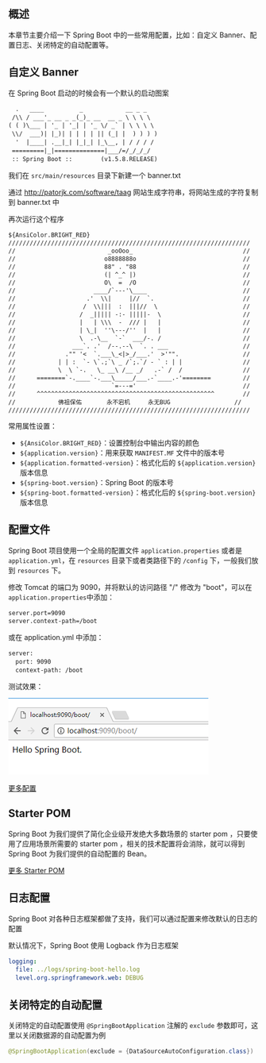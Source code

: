 ## 概述

本章节主要介绍一下 Spring Boot 中的一些常用配置，比如：自定义 Banner、配置日志、关闭特定的自动配置等。

## 自定义 Banner

在 Spring Boot 启动的时候会有一个默认的启动图案

```xml
  .   ____          _            __ _ _
 /\\ / ___'_ __ _ _(_)_ __  __ _ \ \ \ \
( ( )\___ | '_ | '_| | '_ \/ _` | \ \ \ \
 \\/  ___)| |_)| | | | | || (_| |  ) ) ) )
  '  |____| .__|_| |_|_| |_\__, | / / / /
 =========|_|==============|___/=/_/_/_/
 :: Spring Boot ::        (v1.5.8.RELEASE)
```

我们在 `src/main/resources` 目录下新建一个 banner.txt

通过 <http://patorjk.com/software/taag> 网站生成字符串，将网站生成的字符复制到 banner.txt 中

再次运行这个程序

```text
${AnsiColor.BRIGHT_RED}
////////////////////////////////////////////////////////////////////
//                          _ooOoo_                               //
//                         o8888888o                              //
//                         88" . "88                              //
//                         (| ^_^ |)                              //
//                         O\  =  /O                              //
//                      ____/`---'\____                           //
//                    .'  \\|     |//  `.                         //
//                   /  \\|||  :  |||//  \                        //
//                  /  _||||| -:- |||||-  \                       //
//                  |   | \\\  -  /// |   |                       //
//                  | \_|  ''\---/''  |   |                       //
//                  \  .-\__  `-`  ___/-. /                       //
//                ___`. .'  /--.--\  `. . ___                     //
//              ."" '<  `.___\_<|>_/___.'  >'"".                  //
//            | | :  `- \`.;`\ _ /`;.`/ - ` : | |                 //
//            \  \ `-.   \_ __\ /__ _/   .-` /  /                 //
//      ========`-.____`-.___\_____/___.-`____.-'========         //
//                           `=---='                              //
//      ^^^^^^^^^^^^^^^^^^^^^^^^^^^^^^^^^^^^^^^^^^^^^^^^^^        //
//            佛祖保佑       永不宕机     永无BUG                  //
////////////////////////////////////////////////////////////////////
```

常用属性设置：

- `${AnsiColor.BRIGHT_RED}`：设置控制台中输出内容的颜色
- `${application.version}`：用来获取 `MANIFEST.MF` 文件中的版本号
- `${application.formatted-version}`：格式化后的 `${application.version}` 版本信息
- `${spring-boot.version}`：Spring Boot 的版本号
- `${spring-boot.formatted-version}`：格式化后的 `${spring-boot.version}` 版本信息

## 配置文件

Spring Boot 项目使用一个全局的配置文件 `application.properties` 或者是 `application.yml`，在 `resources` 目录下或者类路径下的 `/config` 下，一般我们放到 `resources` 下。

修改 Tomcat 的端口为 9090，并将默认的访问路径 "/" 修改为 "boot"，可以在 `application.properties`中添加：

```xml
server.port=9090
server.context-path=/boot
```

或在 application.yml 中添加：

```xml
server:
  port: 9090
  context-path: /boot
```

测试效果：

![1509896204](assets/1509896204.png)

[更多配置](https://docs.spring.io/spring-boot/docs/2.0.2.RELEASE/reference/html/common-application-properties.html)

## Starter POM

Spring Boot 为我们提供了简化企业级开发绝大多数场景的 starter pom ，只要使用了应用场景所需要的 starter pom ，相关的技术配置将会消除，就可以得到 Spring Boot 为我们提供的自动配置的 Bean。

[更多 Starter POM](https://docs.spring.io/spring-boot/docs/2.0.2.RELEASE/reference/html/using-boot-build-systems.html#using-boot-starter)

## 日志配置

Spring Boot 对各种日志框架都做了支持，我们可以通过配置来修改默认的日志的配置

默认情况下，Spring Boot 使用 Logback 作为日志框架

```yaml
logging:
  file: ../logs/spring-boot-hello.log
  level.org.springframework.web: DEBUG
```

## 关闭特定的自动配置

关闭特定的自动配置使用 `@SpringBootApplication` 注解的 `exclude` 参数即可，这里以关闭数据源的自动配置为例

```java
@SpringBootApplication(exclude = {DataSourceAutoConfiguration.class})
```
